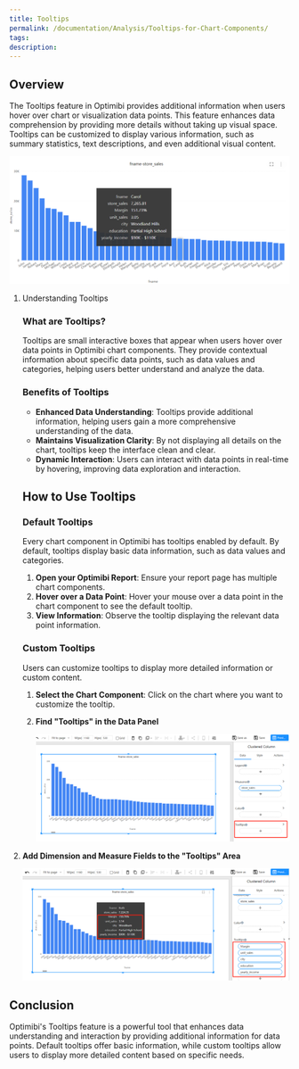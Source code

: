 ```yaml
---
title: Tooltips
permalink: /documentation/Analysis/Tooltips-for-Chart-Components/
tags:
description: 
---
```


## Overview

The Tooltips feature in Optimibi provides additional information when users hover over chart or visualization data points. This feature enhances data comprehension by providing more details without taking up visual space. Tooltips can be customized to display various information, such as summary statistics, text descriptions, and even additional visual content.

<div align="left"><img src="./images/image-20240730151629410.png"  /></div>

1. Understanding Tooltips

   ### What are Tooltips?

   Tooltips are small interactive boxes that appear when users hover over data points in Optimibi chart components. They provide contextual information about specific data points, such as data values and categories, helping users better understand and analyze the data.

   ### Benefits of Tooltips

   - **Enhanced Data Understanding**: Tooltips provide additional information, helping users gain a more comprehensive understanding of the data.
   - **Maintains Visualization Clarity**: By not displaying all details on the chart, tooltips keep the interface clean and clear.
   - **Dynamic Interaction**: Users can interact with data points in real-time by hovering, improving data exploration and interaction.

   ## How to Use Tooltips

   ### Default Tooltips

   Every chart component in Optimibi has tooltips enabled by default. By default, tooltips display basic data information, such as data values and categories.

   1. **Open your Optimibi Report**: Ensure your report page has multiple chart components.
   2. **Hover over a Data Point**: Hover your mouse over a data point in the chart component to see the default tooltip.
   3. **View Information**: Observe the tooltip displaying the relevant data point information.

   ### Custom Tooltips

   Users can customize tooltips to display more detailed information or custom content.

   1. **Select the Chart Component**: Click on the chart where you want to customize the tooltip.

   2. **Find "Tooltips" in the Data Panel**

      <div align="left"><img src="./images/1722323977713.png"  /></div>

   

   

2. **Add Dimension and Measure Fields to the "Tooltips" Area**

   <div align="left"><img src="./images/1722323948050.png"  /></div>

## Conclusion

Optimibi's Tooltips feature is a powerful tool that enhances data understanding and interaction by providing additional information for data points. Default tooltips offer basic information, while custom tooltips allow users to display more detailed content based on specific needs.